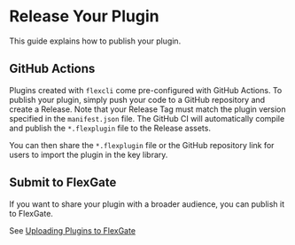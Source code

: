 # Release Your Plugin

This guide explains how to publish your plugin.

## GitHub Actions

Plugins created with `flexcli` come pre-configured with GitHub Actions. To publish your plugin, simply push your code to a GitHub repository and create a Release. Note that your Release Tag must match the plugin version specified in the `manifest.json` file. The GitHub CI will automatically compile and publish the `*.flexplugin` file to the Release assets.

You can then share the `*.flexplugin` file or the GitHub repository link for users to import the plugin in the key library.

## Submit to FlexGate

If you want to share your plugin with a broader audience, you can publish it to FlexGate.

See [Uploading Plugins to FlexGate](../troubleshoting/flexgate.md)
